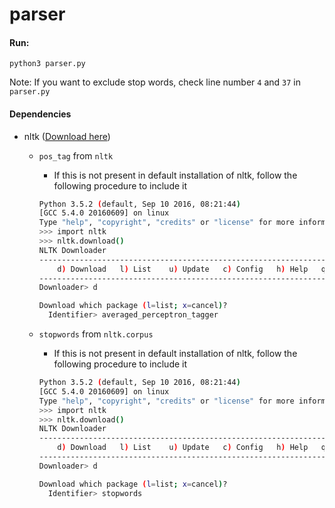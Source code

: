 # parser

#### Run:
```
python3 parser.py
```

Note: If you want to exclude stop words, check line number `4` and `37` in `parser.py`

#### Dependencies
* nltk ([Download here](http://www.nltk.org/install.html))
  * `pos_tag` from `nltk`
    * If this is not present in default installation of nltk, follow the following procedure to include it

    ``` bash
    Python 3.5.2 (default, Sep 10 2016, 08:21:44)
    [GCC 5.4.0 20160609] on linux
    Type "help", "copyright", "credits" or "license" for more information.
    >>> import nltk
    >>> nltk.download()
    NLTK Downloader
    ---------------------------------------------------------------------------
        d) Download   l) List    u) Update   c) Config   h) Help   q) Quit
    ---------------------------------------------------------------------------
    Downloader> d

    Download which package (l=list; x=cancel)?
      Identifier> averaged_perceptron_tagger
    ```

  * `stopwords` from `nltk.corpus`
    * If this is not present in default installation of nltk, follow the following procedure to include it

    ``` bash
    Python 3.5.2 (default, Sep 10 2016, 08:21:44)
    [GCC 5.4.0 20160609] on linux
    Type "help", "copyright", "credits" or "license" for more information.
    >>> import nltk
    >>> nltk.download()
    NLTK Downloader
    ---------------------------------------------------------------------------
        d) Download   l) List    u) Update   c) Config   h) Help   q) Quit
    ---------------------------------------------------------------------------
    Downloader> d

    Download which package (l=list; x=cancel)?
      Identifier> stopwords
    ```
